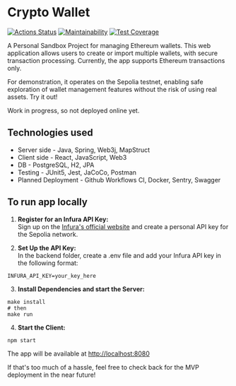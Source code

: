 # Crypto Wallet

[![Actions Status](https://github.com/SerKonstantin/crypto-wallet/actions/workflows/build.yml/badge.svg)](https://github.com/SerKonstantin/crypto-wallet/actions)
[![Maintainability](https://api.codeclimate.com/v1/badges/79a90bbdcc37973693d5/maintainability)](https://codeclimate.com/github/SerKonstantin/crypto-wallet/maintainability)
[![Test Coverage](https://api.codeclimate.com/v1/badges/79a90bbdcc37973693d5/test_coverage)](https://codeclimate.com/github/SerKonstantin/crypto-wallet/test_coverage)

A Personal Sandbox Project for managing Ethereum wallets. This web application allows users to create or import multiple wallets, with secure transaction processing. Currently, the app supports Ethereum transactions only.

For demonstration, it operates on the Sepolia testnet, enabling safe exploration of wallet management features without the risk of using real assets. Try it out!

Work in progress, so not deployed online yet.

## Technologies used
- Server side - Java, Spring, Web3j, MapStruct
- Client side - React, JavaScript, Web3
- DB -  PostgreSQL, H2, JPA
- Testing - JUnit5, Jest, JaCoCo, Postman
- Planned Deployment - Github Workflows CI, Docker, Sentry, Swagger

## To run app locally
1. **Register for an Infura API Key:**  
Sign up on the [Infura's official website](https://www.infura.io/) and create a personal API key for the Sepolia network.

2. **Set Up the API Key:**  
In the backend folder, create a .env file and add your Infura API key in the following format:
```
INFURA_API_KEY=your_key_here
```

3. **Install Dependencies and start the Server:**
```shell
make install
# then
make run
```

4. **Start the Client:**
```shell
npm start
```
The app will be available at [http://localhost:8080](http://localhost:8080)

If that's too much of a hassle, feel free to check back for the MVP deployment in the near future!


